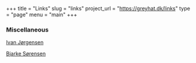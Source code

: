 +++
title = "Links"
slug =  "links"
project_url = "https://greyhat.dk/links"
type = "page"
menu = "main"
+++

### Miscellaneous

[Ivan Jørgensen](http://i1.dk "Ivans website")

[Bjarke Sørensen](http://wasd.dk "Bjarkes website")


